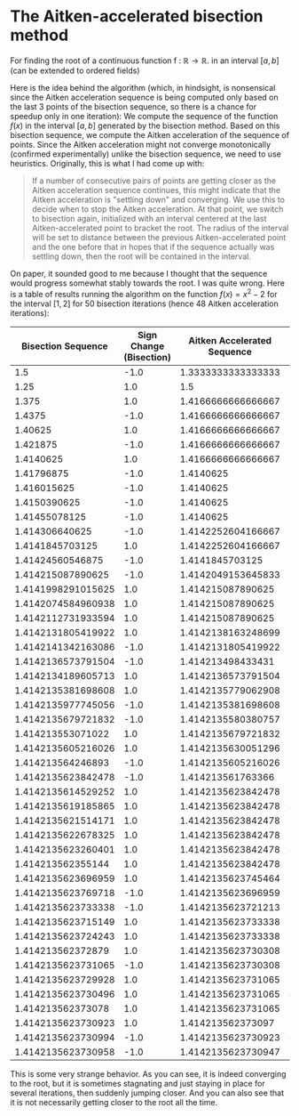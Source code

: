 # The Aitken-accelerated bisection method
For finding the root of a continuous function f : $\mathbb{R} \to \mathbb{R}$.
    in an interval $[a, b]$ (can be extended to ordered fields)

Here is the idea behind the algorithm (which, in hindsight, is nonsensical since the Aitken acceleration sequence is being computed only based on the last 3 points of the bisection sequence, so there is a chance for speedup only in one iteration):
We compute the sequence of the function $f(x)$ in the interval $[a, b]$ generated by the bisection method. Based on this bisection sequence, we compute the Aitken acceleration of the sequence of points.
Since the Aitken acceleration might not converge monotonically (confirmed experimentally) unlike the bisection sequence, we need to use heuristics. Originally, this is what I had come up with:

> If a number of consecutive pairs of
points are getting closer as the Aitken acceleration sequence continues, this
might indicate that the Aitken acceleration is "settling down" and converging.
We use this to decide when to stop the Aitken acceleration. At that point, we
switch to bisection again, initialized with an interval centered at the last
Aitken-accelerated point to bracket the root. The radius of the interval will be
set to distance between the previous Aitken-accelerated point and the one before
that in hopes that if the sequence actually was settling down, then the root
will be contained in the interval.

On paper, it sounded good to me because I thought that the sequence would progress somewhat stably towards the root. I was quite wrong. Here is a table of results running the algorithm on the function $f(x) = x^2 - 2$ for the interval $[1, 2]$ for 50 bisection iterations (hence 48 Aitken acceleration iterations):


| Bisection Sequence | Sign Change (Bisection) | Aitken Accelerated Sequence | Distance to Root (Bisection) | Distance to Root (Aitken) |
| ------------------ | ----------------------- | --------------------------- | ---------------------------- | ------------------------- |
| 1.5                | -1.0                    | 1.3333333333333333          | 0.08578643762690485          | 0.08088022903976189       |
| 1.25               | 1.0                     | 1.5                         | 0.16421356237309515          | 0.08578643762690485       |
| 1.375              | 1.0                     | 1.4166666666666667          | 0.039213562373095145         | 0.002453104293571595      |
| 1.4375             | -1.0                    | 1.4166666666666667          | 0.023286437626904855         | 0.002453104293571595      |
| 1.40625            | 1.0                     | 1.4166666666666667          | 0.007963562373095145         | 0.002453104293571595      |
| 1.421875           | -1.0                    | 1.4166666666666667          | 0.0076614376269048545        | 0.002453104293571595      |
| 1.4140625          | 1.0                     | 1.4166666666666667          | 0.00015106237309514547       | 0.002453104293571595      |
| 1.41796875         | -1.0                    | 1.4140625                   | 0.0037551876269048545        | 0.00015106237309514547    |
| 1.416015625        | -1.0                    | 1.4140625                   | 0.0018020626269048545        | 0.00015106237309514547    |
| 1.4150390625       | -1.0                    | 1.4140625                   | 0.0008255001269048545        | 0.00015106237309514547    |
| 1.41455078125      | -1.0                    | 1.4140625                   | 0.0003372188769048545        | 0.00015106237309514547    |
| 1.414306640625     | -1.0                    | 1.4142252604166667          | 9.307825190485453e-05        | 1.1698043571595207e-05    |
| 1.4141845703125    | 1.0                     | 1.4142252604166667          | 2.8992060595145475e-05       | 1.1698043571595207e-05    |
| 1.41424560546875   | -1.0                    | 1.4141845703125             | 3.2043095654854525e-05       | 2.8992060595145475e-05    |
| 1.414215087890625  | -1.0                    | 1.4142049153645833          | 1.5255175298545254e-06       | 8.647008511886156e-06     |
| 1.4141998291015625 | 1.0                     | 1.414215087890625           | 1.3733271532645475e-05       | 1.5255175298545254e-06    |
| 1.4142074584960938 | 1.0                     | 1.414215087890625           | 6.103877001395475e-06        | 1.5255175298545254e-06    |
| 1.4142112731933594 | 1.0                     | 1.414215087890625           | 2.2891797357704746e-06       | 1.5255175298545254e-06    |
| 1.4142131805419922 | 1.0                     | 1.4142138163248699          | 3.818311029579746e-07        | 2.539517747202069e-07     |
| 1.4142141342163086 | -1.0                    | 1.4142131805419922          | 5.718432134482754e-07        | 3.818311029579746e-07     |
| 1.4142136573791504 | -1.0                    | 1.414213498433431           | 9.500605524515038e-08        | 6.393966422990616e-08     |
| 1.4142134189605713 | 1.0                     | 1.4142136573791504          | 1.4341252385641212e-07       | 9.500605524515038e-08     |
| 1.4142135381698608 | 1.0                     | 1.4142135779062908          | 2.4203234305630872e-08       | 1.5533195618644413e-08    |
| 1.4142135977745056 | -1.0                    | 1.4142135381698608          | 3.540141046975975e-08        | 2.4203234305630872e-08    |
| 1.4142135679721832 | -1.0                    | 1.4142135580380757          | 5.599088082064441e-09        | 4.335019454515532e-09     |
| 1.414213553071022  | 1.0                     | 1.4142135679721832          | 9.302073111783216e-09        | 5.599088082064441e-09     |
| 1.4142135605216026 | 1.0                     | 1.4142135630051296          | 1.8514925148593875e-09       | 6.320344247967569e-10     |
| 1.414213564246893  | -1.0                    | 1.4142135605216026          | 1.8737977836025266e-09       | 1.8514925148593875e-09    |
| 1.4142135623842478 | -1.0                    | 1.414213561763366           | 1.1152634371569548e-11       | 6.097291560536178e-10     |
| 1.4142135614529252 | 1.0                     | 1.4142135623842478          | 9.20169940243909e-10         | 1.1152634371569548e-11    |
| 1.4142135619185865 | 1.0                     | 1.4142135623842478          | 4.545086529361697e-10        | 1.1152634371569548e-11    |
| 1.4142135621514171 | 1.0                     | 1.4142135623842478          | 2.2167800928230008e-10       | 1.1152634371569548e-11    |
| 1.4142135622678325 | 1.0                     | 1.4142135623842478          | 1.0526268745536527e-10       | 1.1152634371569548e-11    |
| 1.4142135623260401 | 1.0                     | 1.4142135623842478          | 4.705502654189786e-11        | 1.1152634371569548e-11    |
| 1.414213562355144  | 1.0                     | 1.4142135623842478          | 1.7951196085164156e-11       | 1.1152634371569548e-11    |
| 1.4142135623696959 | 1.0                     | 1.4142135623745464          | 3.3992808567973043e-12       | 1.4512835377900046e-12    |
| 1.4142135623769718 | -1.0                    | 1.4142135623696959          | 3.876676757386122e-12        | 3.3992808567973043e-12    |
| 1.4142135623733338 | -1.0                    | 1.4142135623721213          | 2.3869795029440866e-13       | 9.738876372011873e-13     |
| 1.4142135623715149 | 1.0                     | 1.4142135623733338          | 1.5802914532514478e-12       | 2.3869795029440866e-13    |
| 1.4142135623724243 | 1.0                     | 1.4142135623733338          | 6.707967514785196e-13        | 2.3869795029440866e-13    |
| 1.414213562372879  | 1.0                     | 1.4142135623730308          | 2.1604940059205546e-13       | 6.439293542825908e-14     |
| 1.4142135623731065 | -1.0                    | 1.4142135623730308          | 1.1324274851176597e-14       | 6.439293542825908e-14     |
| 1.4142135623729928 | 1.0                     | 1.4142135623731065          | 1.0236256287043943e-13       | 1.1324274851176597e-14    |
| 1.4142135623730496 | 1.0                     | 1.4142135623731065          | 4.551914400963142e-14        | 1.1324274851176597e-14    |
| 1.414213562373078  | 1.0                     | 1.4142135623731065          | 1.709743457922741e-14        | 1.1324274851176597e-14    |
| 1.4142135623730923 | 1.0                     | 1.414213562373097           | 2.886579864025407e-15        | 1.7763568394002505e-15    |
| 1.4142135623730994 | -1.0                    | 1.4142135623730923          | 4.218847493575595e-15        | 2.886579864025407e-15     |
| 1.4142135623730958 | -1.0                    | 1.4142135623730947          | 6.661338147750939e-16        | 4.440892098500626e-16     |

This is some very strange behavior. As you can see, it is indeed converging to the root, but it is sometimes stagnating and just staying in place for several iterations, then suddenly jumping closer. And you can also see that it is not necessarily getting closer to the root all the time.